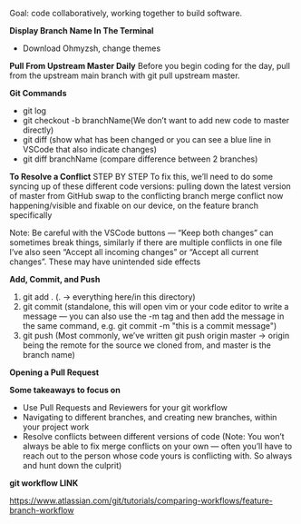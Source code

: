 Goal: code collaboratively, working together to build software.

**Display Branch Name In The Terminal**
- Download Ohmyzsh, change themes

**Pull From Upstream Master Daily**
Before you begin coding for the day, pull from the upstream main branch with git pull upstream master.

**Git Commands**
- git log
- git checkout -b branchName(We don’t want to add new code to master directly)
- git diff (show what has been changed or you can see a blue line in VSCode that also indicate changes)
- git diff branchName (compare difference between 2 branches)

**To Resolve a Conflict**
STEP BY STEP
To fix this, we’ll need to do some syncing up of these different code versions:
<git checkout master>
<git pull origin master> pulling down the latest version of master from GitHub
<git checkout featureBranchInConflict> swap to the conflicting branch
<git merge master> merge conflict now happening/visible and fixable on our device, on the feature branch specifically

Note: Be careful with the VSCode buttons — “Keep both changes” can sometimes break things, similarly if there are multiple conflicts in one file I’ve also seen “Accept all incoming changes” or “Accept all current changes”.  These may have unintended side effects

**Add, Commit, and Push**
1. git add . (. -> everything here/in this directory)
2. git commit (standalone, this will open vim or your code editor to write a message — you can also use the -m tag and then add the message in the same command, e.g. git commit -m "this is a commit message")
3. git push <remoteName> <branchName> (Most commonly, we’ve written git push origin master -> origin being the remote for the source we cloned from, and master is the branch name)



**Opening a Pull Request**



**Some takeaways to focus on**
- Use Pull Requests and Reviewers for your git workflow
- Navigating to different branches, and creating new branches, within your project work
- Resolve conflicts between different versions of code
(Note: You won’t always be able to fix merge conflicts on your own — often you’ll have to reach out to the person whose code yours is conflicting with.  So always <git blame> and hunt down the culprit)

**git workflow LINK**

https://www.atlassian.com/git/tutorials/comparing-workflows/feature-branch-workflow